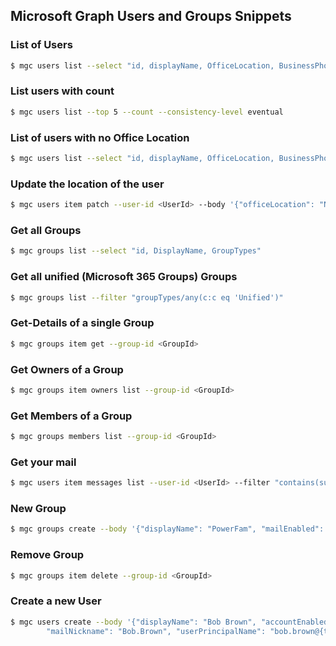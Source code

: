 ## Microsoft Graph Users and Groups Snippets

### List of Users
```sh
$ mgc users list --select "id, displayName, OfficeLocation, BusinessPhones"
```

### List users with count
```sh
$ mgc users list --top 5 --count --consistency-level eventual
```

### List of users with no Office Location
```sh
$ mgc users list --select "id, displayName, OfficeLocation, BusinessPhones" --query "value[?!officeLocation]"
```

### Update the location of the user
```sh
$ mgc users item patch --user-id <UserId> --body '{"officeLocation": "NewLocation"}'
```

### Get all Groups
```sh
$ mgc groups list --select "id, DisplayName, GroupTypes"
```

### Get all unified (Microsoft 365 Groups) Groups
```sh
$ mgc groups list --filter "groupTypes/any(c:c eq 'Unified')"
```

### Get-Details of a single Group
```sh
$ mgc groups item get --group-id <GroupId>
```

### Get Owners of a Group
```sh
$ mgc groups item owners list --group-id <GroupId>
```

### Get Members of a Group
```sh
$ mgc groups members list --group-id <GroupId>
```

### Get your mail
```sh
$ mgc users item messages list --user-id <UserId> --filter "contains(subject,'Marketing')" --select "sentDateTime, subject"
```

### New Group
```sh
$ mgc groups create --body '{"displayName": "PowerFam", "mailEnabled": false, "mailNickName": "powerfam", "securityEnabled": true}'
```

### Remove Group
```sh
$ mgc groups item delete --group-id <GroupId>
```

### Create a new User
```sh
$ mgc users create --body '{"displayName": "Bob Brown", "accountEnabled": true, "passwordProfile": {"password": "password"},\
        "mailNickname": "Bob.Brown", "userPrincipalName": "bob.brown@{tenantdomain}"}'
```
